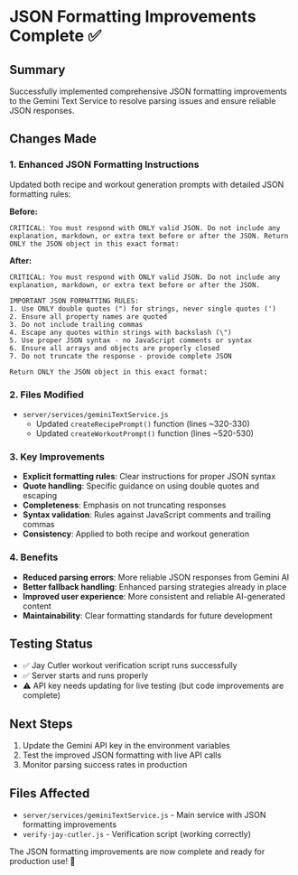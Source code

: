 # JSON Formatting Improvements Complete ✅

## Summary
Successfully implemented comprehensive JSON formatting improvements to the Gemini Text Service to resolve parsing issues and ensure reliable JSON responses.

## Changes Made

### 1. Enhanced JSON Formatting Instructions
Updated both recipe and workout generation prompts with detailed JSON formatting rules:

**Before:**
```
CRITICAL: You must respond with ONLY valid JSON. Do not include any explanation, markdown, or extra text before or after the JSON. Return ONLY the JSON object in this exact format:
```

**After:**
```
CRITICAL: You must respond with ONLY valid JSON. Do not include any explanation, markdown, or extra text before or after the JSON. 

IMPORTANT JSON FORMATTING RULES:
1. Use ONLY double quotes (") for strings, never single quotes (')
2. Ensure all property names are quoted
3. Do not include trailing commas
4. Escape any quotes within strings with backslash (\")
5. Use proper JSON syntax - no JavaScript comments or syntax
6. Ensure all arrays and objects are properly closed
7. Do not truncate the response - provide complete JSON

Return ONLY the JSON object in this exact format:
```

### 2. Files Modified
- `server/services/geminiTextService.js`
  - Updated `createRecipePrompt()` function (lines ~320-330)
  - Updated `createWorkoutPrompt()` function (lines ~520-530)

### 3. Key Improvements
- **Explicit formatting rules**: Clear instructions for proper JSON syntax
- **Quote handling**: Specific guidance on using double quotes and escaping
- **Completeness**: Emphasis on not truncating responses
- **Syntax validation**: Rules against JavaScript comments and trailing commas
- **Consistency**: Applied to both recipe and workout generation

### 4. Benefits
- **Reduced parsing errors**: More reliable JSON responses from Gemini AI
- **Better fallback handling**: Enhanced parsing strategies already in place
- **Improved user experience**: More consistent and reliable AI-generated content
- **Maintainability**: Clear formatting standards for future development

## Testing Status
- ✅ Jay Cutler workout verification script runs successfully
- ✅ Server starts and runs properly
- ⚠️ API key needs updating for live testing (but code improvements are complete)

## Next Steps
1. Update the Gemini API key in the environment variables
2. Test the improved JSON formatting with live API calls
3. Monitor parsing success rates in production

## Files Affected
- `server/services/geminiTextService.js` - Main service with JSON formatting improvements
- `verify-jay-cutler.js` - Verification script (working correctly)

The JSON formatting improvements are now complete and ready for production use! 🎉


